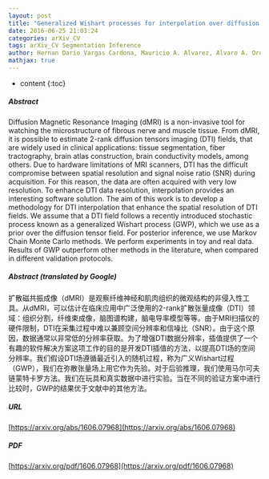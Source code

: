 ```yaml
---
layout: post
title: "Generalized Wishart processes for interpolation over diffusion tensor fields"
date: 2016-06-25 21:03:24
categories: arXiv_CV
tags: arXiv_CV Segmentation Inference
author: Hernan Dario Vargas Cardona, Mauricio A. Alvarez, Alvaro A. Orozco
mathjax: true
---
```


* content
{:toc}

##### Abstract
Diffusion Magnetic Resonance Imaging (dMRI) is a non-invasive tool for watching the microstructure of fibrous nerve and muscle tissue. From dMRI, it is possible to estimate 2-rank diffusion tensors imaging (DTI) fields, that are widely used in clinical applications: tissue segmentation, fiber tractography, brain atlas construction, brain conductivity models, among others. Due to hardware limitations of MRI scanners, DTI has the difficult compromise between spatial resolution and signal noise ratio (SNR) during acquisition. For this reason, the data are often acquired with very low resolution. To enhance DTI data resolution, interpolation provides an interesting software solution. The aim of this work is to develop a methodology for DTI interpolation that enhance the spatial resolution of DTI fields. We assume that a DTI field follows a recently introduced stochastic process known as a generalized Wishart process (GWP), which we use as a prior over the diffusion tensor field. For posterior inference, we use Markov Chain Monte Carlo methods. We perform experiments in toy and real data. Results of GWP outperform other methods in the literature, when compared in different validation protocols.

##### Abstract (translated by Google)
扩散磁共振成像（dMRI）是观察纤维神经和肌肉组织的微观结构的非侵入性工具。从dMRI，可以估计在临床应用中广泛使用的2-rank扩散张量成像（DTI）领域：组织分割，纤维束成像，脑图谱构建，脑电导率模型等等。由于MRI扫描仪的硬件限制，DTI在采集过程中难以兼顾空间分辨率和信噪比（SNR）。由于这个原因，数据通常以非常低的分辨率获取。为了增强DTI数据分辨率，插值提供了一个有趣的软件解决方案这项工作的目的是开发DTI插值的方法，以提高DTI场的空间分辨率。我们假设DTI场遵循最近引入的随机过程，称为广义Wishart过程（GWP），我们在弥散张量场上用它作为先验。对于后验推理，我们使用马尔可夫链蒙特卡罗方法。我们在玩具和真实数据中进行实验。当在不同的验证方案中进行比较时，GWP的结果优于文献中的其他方法。

##### URL
[https://arxiv.org/abs/1606.07968](https://arxiv.org/abs/1606.07968)

##### PDF
[https://arxiv.org/pdf/1606.07968](https://arxiv.org/pdf/1606.07968)

